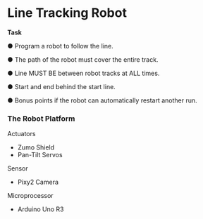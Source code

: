# Line Tracking Robot

**Task**

● Program a robot to follow the line.

● The path of the robot must cover the entire track.

● Line MUST BE between robot tracks at ALL times.

● Start and end behind the start line.

● Bonus points if the robot can automatically restart another run.


### The Robot Platform

Actuators
* Zumo Shield
* Pan-Tilt Servos

Sensor
* Pixy2 Camera

Microprocessor
* Arduino Uno R3
